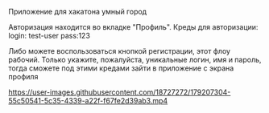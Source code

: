 Приложение для хакатона умный город



Авторизация находится во вкладке "Профиль". Креды для авторизации: login: test-user pass:123

Либо можете воспользоваться кнопкой регистрации, этот флоу рабочий. Только укажите, пожалуйста, уникальные логин, имя и пароль, тогда сможете под этими кредами зайти в приложение с экрана профиля


https://user-images.githubusercontent.com/18727272/179207304-55c50541-5c35-4339-a22f-f67fe2d39ab3.mp4

